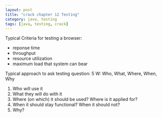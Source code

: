 ```yaml
---
layout: post
title: "crack chapter 12 Testing"
category: java, testing
tags: [java, testing, crack]
---
```

Typical Criteria for testing a browser:
* reponse time
* throughput
* resource utilization
* maximum load that system can bear

Typical approach to ask testing question:
5 W: Who, What, Where, When, Why
1. Who will use it
2. What they will do with it
3. Where (on which) it should be used? Where is it applied for?
4. When it should stay functional? When it should not?
5. Why? 
